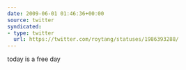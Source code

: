 ```yaml
---
date: 2009-06-01 01:46:36+00:00
source: twitter
syndicated:
- type: twitter
  url: https://twitter.com/roytang/statuses/1986393288/
---
```


today is a free day